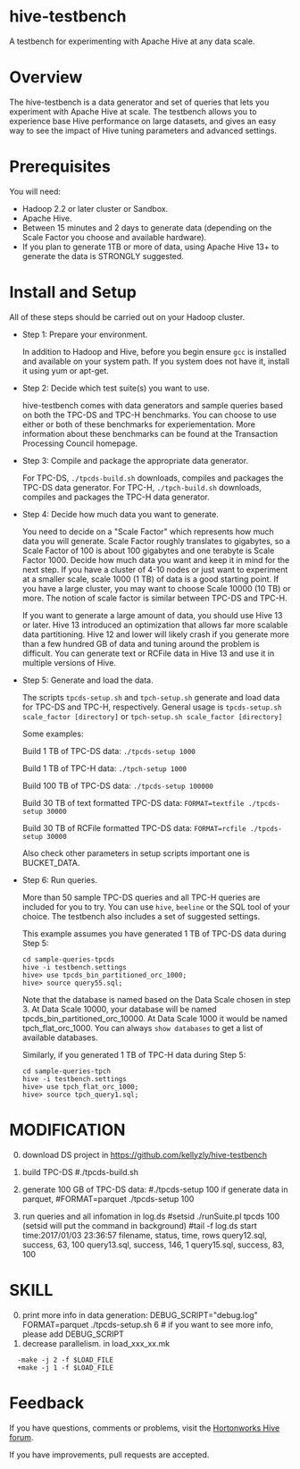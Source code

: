 hive-testbench
==============

A testbench for experimenting with Apache Hive at any data scale.

Overview
========

The hive-testbench is a data generator and set of queries that lets you experiment with Apache Hive at scale. The testbench allows you to experience base Hive performance on large datasets, and gives an easy way to see the impact of Hive tuning parameters and advanced settings.

Prerequisites
=============

You will need:
* Hadoop 2.2 or later cluster or Sandbox.
* Apache Hive.
* Between 15 minutes and 2 days to generate data (depending on the Scale Factor you choose and available hardware).
* If you plan to generate 1TB or more of data, using Apache Hive 13+ to generate the data is STRONGLY suggested.

Install and Setup
=================

All of these steps should be carried out on your Hadoop cluster.

- Step 1: Prepare your environment.

  In addition to Hadoop and Hive, before you begin ensure ```gcc``` is installed and available on your system path. If you system does not have it, install it using yum or apt-get.

- Step 2: Decide which test suite(s) you want to use.

  hive-testbench comes with data generators and sample queries based on both the TPC-DS and TPC-H benchmarks. You can choose to use either or both of these benchmarks for experiementation. More information about these benchmarks can be found at the Transaction Processing Council homepage.

- Step 3: Compile and package the appropriate data generator.

  For TPC-DS, ```./tpcds-build.sh``` downloads, compiles and packages the TPC-DS data generator.
  For TPC-H, ```./tpch-build.sh``` downloads, compiles and packages the TPC-H data generator.

- Step 4: Decide how much data you want to generate.

  You need to decide on a "Scale Factor" which represents how much data you will generate. Scale Factor roughly translates to gigabytes, so a Scale Factor of 100 is about 100 gigabytes and one terabyte is Scale Factor 1000. Decide how much data you want and keep it in mind for the next step. If you have a cluster of 4-10 nodes or just want to experiment at a smaller scale, scale 1000 (1 TB) of data is a good starting point. If you have a large cluster, you may want to choose Scale 10000 (10 TB) or more. The notion of scale factor is similar between TPC-DS and TPC-H.

  If you want to generate a large amount of data, you should use Hive 13 or later. Hive 13 introduced an optimization that allows far more scalable data partitioning. Hive 12 and lower will likely crash if you generate more than a few hundred GB of data and tuning around the problem is difficult. You can generate text or RCFile data in Hive 13 and use it in multiple versions of Hive.

- Step 5: Generate and load the data.

  The scripts ```tpcds-setup.sh``` and ```tpch-setup.sh``` generate and load data for TPC-DS and TPC-H, respectively. General usage is ```tpcds-setup.sh scale_factor [directory]``` or ```tpch-setup.sh scale_factor [directory]```

  Some examples:

  Build 1 TB of TPC-DS data: ```./tpcds-setup 1000```

  Build 1 TB of TPC-H data: ```./tpch-setup 1000```

  Build 100 TB of TPC-DS data: ```./tpcds-setup 100000```

  Build 30 TB of text formatted TPC-DS data: ```FORMAT=textfile ./tpcds-setup 30000```

  Build 30 TB of RCFile formatted TPC-DS data: ```FORMAT=rcfile ./tpcds-setup 30000```
  
  Also check other parameters in setup scripts important one is BUCKET_DATA.

- Step 6: Run queries.

  More than 50 sample TPC-DS queries and all TPC-H queries are included for you to try. You can use ```hive```, ```beeline``` or the SQL tool of your choice. The testbench also includes a set of suggested settings.

  This example assumes you have generated 1 TB of TPC-DS data during Step 5:

  	```
  	cd sample-queries-tpcds
  	hive -i testbench.settings
  	hive> use tpcds_bin_partitioned_orc_1000;
  	hive> source query55.sql;
  	```

  Note that the database is named based on the Data Scale chosen in step 3. At Data Scale 10000, your database will be named tpcds_bin_partitioned_orc_10000. At Data Scale 1000 it would be named tpch_flat_orc_1000. You can always ```show databases``` to get a list of available databases.

  Similarly, if you generated 1 TB of TPC-H data during Step 5:

  	```
  	cd sample-queries-tpch
  	hive -i testbench.settings
  	hive> use tpch_flat_orc_1000;
  	hive> source tpch_query1.sql;
MODIFICATION
============

0. download DS project in https://github.com/kellyzly/hive-testbench 

1.   build TPC-DS
     #./tpcds-build.sh

2. generate  100 GB of TPC-DS data:
     #./tpcds-setup 100
     if generate data in parquet,
     #FORMAT=parquet ./tpcds-setup 100

3. run queries and all infomation in log.ds
     #setsid  ./runSuite.pl tpcds 100   (setsid will put the command in background)
     #tail  -f log.ds
          start time:2017/01/03 23:36:57
filename,    status, time, rows
query12.sql, success, 63,  100
query13.sql, success, 146,  1
query15.sql, success, 83,  100

SKILL
=====
0. print more info in data generation: DEBUG_SCRIPT="debug.log" FORMAT=parquet ./tpcds-setup.sh 6 # if you want to see more info, please add DEBUG_SCRIPT
1. decrease parallelism.  in load_xxx_xx.mk
```
  -make -j 2 -f $LOAD_FILE
  +make -j 1 -f $LOAD_FILE
``` 
Feedback
========

If you have questions, comments or problems, visit the [Hortonworks Hive forum](http://hortonworks.com/community/forums/forum/hive/).

If you have improvements, pull requests are accepted.
